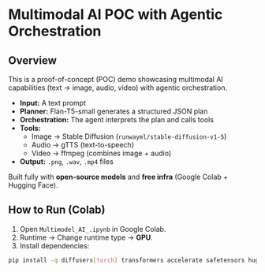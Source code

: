 
# Multimodal AI POC with Agentic Orchestration

##  Overview
This is a proof-of-concept (POC) demo showcasing multimodal AI capabilities (text → image, audio, video) with agentic orchestration.

- **Input:** A text prompt  
- **Planner:** Flan-T5-small generates a structured JSON plan  
- **Orchestration:** The agent interprets the plan and calls tools  
- **Tools:**
  - Image → Stable Diffusion (`runwayml/stable-diffusion-v1-5`)
  - Audio → gTTS (text-to-speech)
  - Video → ffmpeg (combines image + audio)
- **Output:** `.png`, `.wav`, `.mp4` files  

Built fully with **open-source models** and **free infra** (Google Colab + Hugging Face).

##  How to Run (Colab)
1. Open `Multimodel_AI_.ipynb` in Google Colab.  
2. Runtime → Change runtime type → **GPU**.  
3. Install dependencies:
```bash
pip install -q diffusers[torch] transformers accelerate safetensors huggingface_hub ffmpeg-python gTTS
